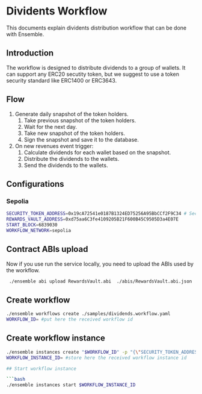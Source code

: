 # Dividents Workflow

This documents explain dividents distribution workflow that can be done with Ensemble.

## Introduction

The workflow is designed to distribute dividends to a group of wallets.
It can support any ERC20 secutity token, but we suggest to use a token security standard like ERC1400 or ERC3643.

## Flow

1. Generate daily snapshot of the token holders.
   1. Take previous snapshot of the token holders.
   2. Wait for the next day.
   3. Take new snapshot of the token holders.
   4. Sign the snapshot and save it to the database.
2. On new revenues event trigger:
   1. Calculate dividends for each wallet based on the snapshot.
   2. Distribute the dividends to the wallets.
   3. Send the dividends to the wallets.

## Configurations

### Sepolia

```bash
SECURITY_TOKEN_ADDRESS=0x19cA72541e0187B1324ED75256A95BbCCf2F9C34 # Security Token
REWARDS_VAULT_ADDRESS=0xd75aa6C3fe4109205B21F600B45C9505D3a4E07E
START_BLOCK=6839030
WORKFLOW_NETWORK=sepolia
```

## Contract ABIs upload

Now if you use run the service locally, you need to upload the ABIs used by the workflow.

```bash
 ./ensemble abi upload RewardsVault.abi  ./abis/RewardsVault.abi.json
```


## Create workflow

```bash
./ensemble workflows create ./samples/dividends.workflow.yaml
WORKFLOW_ID= #put here the received workflow id
```

## Create workflow instance

```bash
./ensemble instances create "$WORKFLOW_ID" -p "{\"SECURITY_TOKEN_ADDRESS\": \"$SECURITY_TOKEN_ADDRESS\", \"REWARDS_VAULT_ADDRESS\": \"$REWARDS_VAULT_ADDRESS\", \"WORKFLOW_NETWORK\": \"$WORKFLOW_NETWORK\", \"WORKFLOW_WALLET\": \"$WORKFLOW_WALLET\", \"START_BLOCK\": \"$START_BLOCK\"}"
WORKFLOW_INSTANCE_ID= #store here the received workflow instance id

## Start workflow instance

```bash
./ensemble instances start $WORKFLOW_INSTANCE_ID
```
